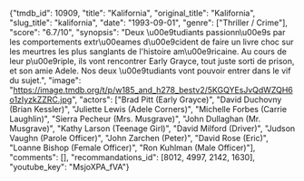 {"tmdb_id": 10909, "title": "Kalifornia", "original_title": "Kalifornia", "slug_title": "kalifornia", "date": "1993-09-01", "genre": ["Thriller / Crime"], "score": "6.7/10", "synopsis": "Deux \u00e9tudiants passionn\u00e9s par les comportements extr\u00eames d\u00e9cident de faire un livre choc sur les meurtres les plus sanglants de l'histoire am\u00e9ricaine. Au cours de leur p\u00e9riple, ils vont rencontrer Early Grayce, tout juste sorti de prison, et son amie Adele. Nos deux \u00e9tudiants vont pouvoir entrer dans le vif du sujet.", "image": "https://image.tmdb.org/t/p/w185_and_h278_bestv2/5KGQYEsJvQdWZQH6o1zIyzkZZRC.jpg", "actors": ["Brad Pitt (Early Grayce)", "David Duchovny (Brian Kessler)", "Juliette Lewis (Adele Corners)", "Michelle Forbes (Carrie Laughlin)", "Sierra Pecheur (Mrs. Musgrave)", "John Dullaghan (Mr. Musgrave)", "Kathy Larson (Teenage Girl)", "David Milford (Driver)", "Judson Vaughn (Parole Officer)", "John Zarchen (Peter)", "David Rose (Eric)", "Loanne Bishop (Female Officer)", "Ron Kuhlman (Male Officer)"], "comments": [], "recommandations_id": [8012, 4997, 2142, 1630], "youtube_key": "MsjoXPA_fVA"}